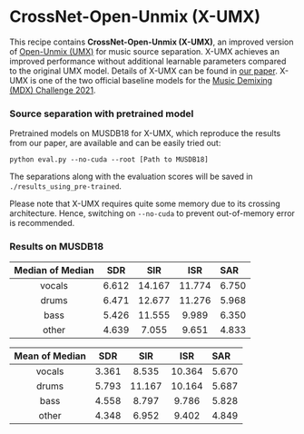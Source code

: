 #  CrossNet-Open-Unmix (X-UMX)

This recipe contains __CrossNet-Open-Unmix (X-UMX)__, an improved version of [Open-Unmix (UMX)](https://github.com/sigsep/open-unmix-nnabla) for music source separation. X-UMX achieves an improved performance without additional learnable parameters compared to the original UMX model. Details of X-UMX can be found in [our paper](https://arxiv.org/abs/2010.04228). X-UMX is one of the two official baseline models for the [Music Demixing (MDX) Challenge 2021](https://www.aicrowd.com/challenges/music-demixing-challenge-ismir-2021).

### Source separation with pretrained model
Pretrained models on MUSDB18 for X-UMX, which reproduce the results from our paper, are available and can be easily tried out:
```
python eval.py --no-cuda --root [Path to MUSDB18]
```
The separations along with the evaluation scores will be saved in `./results_using_pre-trained`.

Please note that X-UMX requires quite some memory due to its crossing architecture. Hence, switching on `--no-cuda` to prevent out-of-memory error is recommended.


### Results on MUSDB18

| Median of Median |   SDR   |   SIR  |  ISR   |  SAR  |
|:----------------:|:-------:|:------:|:------:|:------|
|      vocals      |  6.612  | 14.167 | 11.774 | 6.750 |
|      drums       |  6.471  | 12.677 | 11.276 | 5.968 |
|      bass        |  5.426  | 11.555 | 9.989  | 6.350 |
|      other       |  4.639  | 7.055  | 9.651  | 4.833 |

|  Mean of Median  |   SDR   |   SIR  |  ISR   |  SAR  |
|:----------------:|:-------:|:------:|:------:|:------|
|      vocals      |  3.361  | 8.535  | 10.364 | 5.670 |
|      drums       |  5.793  | 11.167 | 10.164 | 5.687 |
|      bass        |  4.558  | 8.797  | 9.786  | 5.828 |
|      other       |  4.348  | 6.952  | 9.402  | 4.849 |
